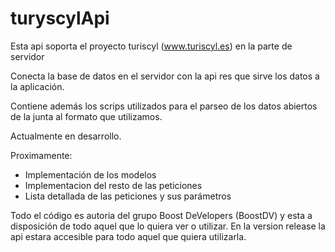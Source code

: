 # turyscylApi

Esta api soporta el proyecto turiscyl (www.turiscyl.es) en la parte de servidor

Conecta la base de datos en el servidor con la api res que sirve los datos a la aplicación.

Contiene además los scrips utilizados para el parseo de los datos abiertos de la junta al formato que utilizamos.

Actualmente en desarrollo.

Proximamente: <ul>
	<li>Implementación de los modelos
	<li>Implementacion del resto de las peticiones
	<li>Lista detallada de las peticiones y sus parámetros
	</ul>

Todo el código es autoria del grupo Boost DeVelopers (BoostDV) y esta a disposición de todo aquel que lo quiera ver o utilizar. En la version release la api estara accesible para todo aquel que quiera utilizarla.
